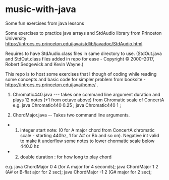 # music-with-java
Some fun exercises from java lessons




Some exercises to practice java arrays and StdAudio library from Princeton University 
https://introcs.cs.princeton.edu/java/stdlib/javadoc/StdAudio.html


Requires to have StdAudio.class files in same directory to use. (StdOut.java and StdOut.class files added in repo for ease - Copyright © 2000–2017, Robert Sedgewick and Kevin Wayne.)


This repo is to host some exercises that I though of coding while reading some concepts and basic code for simpler problem from booksite - https://introcs.cs.princeton.edu/java/home/ .


1. Chromatic440.java --- takes one command line argument duration and plays 12 notes (+1 from octave above) from Chromatic scale of ConcertA
    e.g. java Chromatic440 0.25 ; java Chromatic440 1 ;

2. ChordMajor.java  -- Takes two command line arguments. 
  - 1. integer start note: (0 for A major chord from ConcertA chromatic scale - starting 440hz, 1 for A# or Bb and so on). Negative int valid to make it underflow some notes to lower chormatic scale below 440.0 hz
  - 2. double duration : for how long to play chord
  
  e.g. java ChordMajor 0 4 (for A major for 4 seconds); java ChordMajor 1 2 (A# or B-flat ajor for 2 sec);  java ChordMajor -1 2 (G# major for 2 sec); 
  
 


